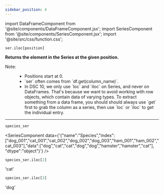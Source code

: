 ```yaml
---
sidebar_position: 4
---
```


import DataFrameComponent from '@site/components/DataFrameComponent.jsx';
import SeriesComponent from '@site/components/SeriesComponent.jsx';
import '@site/src/css/function.css';

<code>ser.iloc[position]</code>

<div className='base'>
    <p><strong>Returns the element in the Series at the given position.</strong></p>
    <dl>
        <dt className='term'>Note:</dt>
        <dd>
            <ul>
                <li>Positions start at 0.</li>
                <li>`ser` often comes from `df.get(column_name)`.</li>
                <li> In DSC 10, we only use `loc` and `iloc` on Series, and never on DataFrames. That's because we want to avoid working with row objects, which contain data of varying types. To extract something from a data frame, you should should always use `get` first to grab the column as a series, then use `loc` or `iloc` to get the individual entry.
                </li>
            </ul>
        </dd>
    </dl>
</div>

---

```python
species_ser
```

<SeriesComponent data={'{"name":"Species","index":["dog_001","cat_001","cat_002","dog_002","dog_003","ham_001","ham_002","cat_003"],"data":["dog","cat","cat","dog","dog","hamster","hamster","cat"], "dtype":"object"}'} />

```python
species_ser.iloc[2]
```
'cat'

```python
species_ser.iloc[3]
```
'dog'
